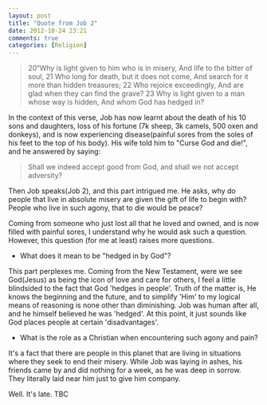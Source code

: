 ```yaml
---
layout: post
title: "Quote from Job 2"
date: 2012-10-24 23:21
comments: true
categories: [Religion] 
---
```

>20“Why is light given to him who is in misery,
And life to the bitter of soul,
21 Who long for death, but it does not come,
And search for it more than hidden treasures;
22 Who rejoice exceedingly,
And are glad when they can find the grave?
23 Why is light given to a man whose way is hidden,
And whom God has hedged in?

In the context of this verse, Job has now learnt about the death of his 10 sons and daughters, loss of his fortune (7k sheep,
3k camels, 500 oxen and donkeys), and is now experiencing disease(painful sores from the soles of his feet to the top of
his body). His wife told him to "Curse God and die!", and he answered by saying:

> Shall we indeed accept good from God, and shall we not accept adversity?

Then Job speaks(Job 2), and this part intrigued me. He asks, why do people that live in absolute misery are given the gift of life
to begin with? People who live in such agony, that to die would be peace?

Coming from someone who just lost all that he loved and owned, and is now filled with painful sores, I understand why he would ask
such a question. However, this question (for me at least) raises more questions.

- What does it mean to be "hedged in by God"?

This part perplexes me. Coming from the New Testament, were we see God(Jesus) as being the icon of love and care for others, I feel a little blindsided to the 
fact that God 'hedges in people'. Truth of the matter is, He knows the beginning and the future, and to simplify 'Him' to my logical means of reasoning is none other than diminishing.
Job was human after all, and he himself believed he was 'hedged'. At this point, it just sounds like God places people at certain 'disadvantages'. 

- What is the role as a Christian when encountering such agony and pain?

It's a fact that there are people in this planet that are living in situations where they seek to end their misery. While Job was laying in ashes, his friends came by and did nothing for a week, 
as he was deep in sorrow. They literally laid near him just to give him company.

Well. It's late. TBC

